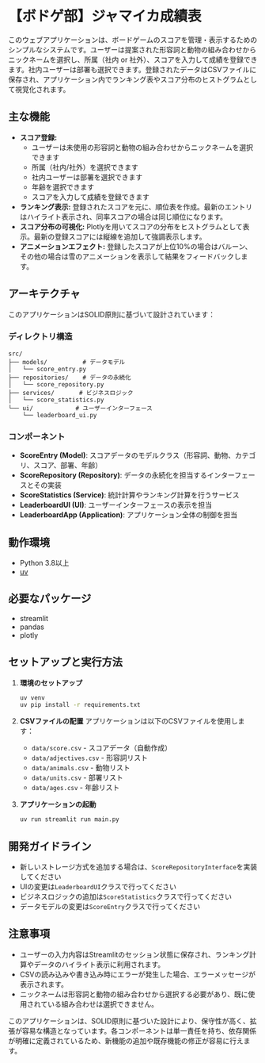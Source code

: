 # 【ボドゲ部】ジャマイカ成績表

このウェブアプリケーションは、ボードゲームのスコアを管理・表示するためのシンプルなシステムです。ユーザーは提案された形容詞と動物の組み合わせからニックネームを選択し、所属（社内 or 社外）、スコアを入力して成績を登録できます。社内ユーザーは部署も選択できます。登録されたデータはCSVファイルに保存され、アプリケーション内でランキング表やスコア分布のヒストグラムとして視覚化されます。

## 主な機能
- **スコア登録:** 
  - ユーザーは未使用の形容詞と動物の組み合わせからニックネームを選択できます
  - 所属（社内/社外）を選択できます
  - 社内ユーザーは部署を選択できます
  - 年齢を選択できます
  - スコアを入力して成績を登録できます
- **ランキング表示:** 登録されたスコアを元に、順位表を作成。最新のエントリはハイライト表示され、同率スコアの場合は同じ順位になります。
- **スコア分布の可視化:** Plotlyを用いてスコアの分布をヒストグラムとして表示。最新の登録スコアには縦線を追加して強調表示します。
- **アニメーションエフェクト:** 登録したスコアが上位10%の場合はバルーン、その他の場合は雪のアニメーションを表示して結果をフィードバックします。

## アーキテクチャ
このアプリケーションはSOLID原則に基づいて設計されています：

### ディレクトリ構造
```
src/
├── models/          # データモデル
│   └── score_entry.py
├── repositories/    # データの永続化
│   └── score_repository.py
├── services/       # ビジネスロジック
│   └── score_statistics.py
└── ui/            # ユーザーインターフェース
    └── leaderboard_ui.py
```

### コンポーネント
- **ScoreEntry (Model)**: スコアデータのモデルクラス（形容詞、動物、カテゴリ、スコア、部署、年齢）
- **ScoreRepository (Repository)**: データの永続化を担当するインターフェースとその実装
- **ScoreStatistics (Service)**: 統計計算やランキング計算を行うサービス
- **LeaderboardUI (UI)**: ユーザーインターフェースの表示を担当
- **LeaderboardApp (Application)**: アプリケーション全体の制御を担当

## 動作環境
- Python 3.8以上
- [uv](https://docs.astral.sh/uv/getting-started/installation/)

## 必要なパッケージ
- streamlit
- pandas
- plotly

## セットアップと実行方法
1. **環境のセットアップ**
   ```bash
   uv venv
   uv pip install -r requirements.txt
   ```

2. **CSVファイルの配置**
   アプリケーションは以下のCSVファイルを使用します：
   - `data/score.csv` - スコアデータ（自動作成）
   - `data/adjectives.csv` - 形容詞リスト
   - `data/animals.csv` - 動物リスト
   - `data/units.csv` - 部署リスト
   - `data/ages.csv` - 年齢リスト

3. **アプリケーションの起動**
   ```bash
   uv run streamlit run main.py
   ```

## 開発ガイドライン
- 新しいストレージ方式を追加する場合は、`ScoreRepositoryInterface`を実装してください
- UIの変更は`LeaderboardUI`クラスで行ってください
- ビジネスロジックの追加は`ScoreStatistics`クラスで行ってください
- データモデルの変更は`ScoreEntry`クラスで行ってください

## 注意事項
- ユーザーの入力内容はStreamlitのセッション状態に保存され、ランキング計算やデータのハイライト表示に利用されます。
- CSVの読み込みや書き込み時にエラーが発生した場合、エラーメッセージが表示されます。
- ニックネームは形容詞と動物の組み合わせから選択する必要があり、既に使用されている組み合わせは選択できません。

このアプリケーションは、SOLID原則に基づいた設計により、保守性が高く、拡張が容易な構造となっています。各コンポーネントは単一責任を持ち、依存関係が明確に定義されているため、新機能の追加や既存機能の修正が容易に行えます。
